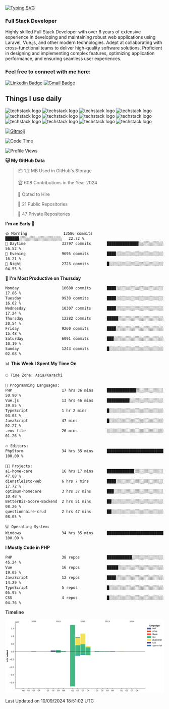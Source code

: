[![Typing SVG](https://readme-typing-svg.demolab.com?font=Permanent+Marker&size=31&pause=1000&color=00A11F&center=true&random=false&width=435&lines=Hi+%F0%9F%91%8B%2C+I'm+Waheed+Sindhani)](https://git.io/typing-svg)
### Full Stack Developer
Highly skilled Full Stack Developer with over 6 years of extensive experience in developing and maintaining robust web applications using Laravel, Vue.js, and other modern technologies. Adept at collaborating with cross-functional teams to deliver high-quality software solutions. Proficient in designing and implementing complex features, optimizing application performance, and ensuring seamless user experiences. 

### Feel free to connect with me here:

[![Linkedin Badge](https://img.shields.io/badge/-waheedsindhani-blue?style=flat-square&logo=Linkedin&logoColor=white&link=https://www.linkedin.com/in/waheed-sindhani/)](https://www.linkedin.com/in/waheed-sindhani/)
[![Gmail Badge](https://img.shields.io/badge/-waheed.eliccs@gmail.com-c14438?style=flat-square&logo=Gmail&logoColor=white&link=mailto:waheed.eliccs@gmail.com)](mailto:waheed.eliccs@gmail.com)

## Things I use daily
![techstack logo](https://readme-components.vercel.app/api?component=logo&logo=react&text=false&animation=spin&fill=000000&svgfill=2d79c7)
![techstack logo](https://readme-components.vercel.app/api?component=logo&logo=vue.js&text=false&fill=000000&svgfill=4FC08D)
![techstack logo](https://readme-components.vercel.app/api?component=logo&logo=laravel&text=false&fill=000000&svgfill=FF2D20)
![techstack logo](https://readme-components.vercel.app/api?component=logo&logo=javascript&text=false&fill=000000&svgfill=F7DF1E)
![techstack logo](https://readme-components.vercel.app/api?component=logo&logo=mysql&text=false&fill=000000&svgfill=4479A1)
![techstack logo](https://readme-components.vercel.app/api?component=logo&logo=quasar&text=false&svgfill=050A14&fill=ffffaa&animation=spin)
![techstack logo](https://readme-components.vercel.app/api?component=logo&logo=typescript&text=false&fill=000000&svgfill=3178C6)
![techstack logo](https://readme-components.vercel.app/api?component=logo&logo=node.js&text=false&fill=000000&svgfill=5FA04E)
![techstack logo](https://readme-components.vercel.app/api?component=logo&logo=tailwindcss&text=false&fill=000000&svgfill=06B6D4)
![techstack logo](https://readme-components.vercel.app/api?component=logo&logo=docker&text=false&fill=000000&svgfill=2496ED)
![techstack logo](https://readme-components.vercel.app/api?component=logo&logo=linux&text=false&fill=000000&svgfill=FCC624)
![techstack logo](https://readme-components.vercel.app/api?component=logo&logo=amazonaws&text=false&fill=000000&svgfill=232F3E)



<!--
**Sindhani/sindhani** is a ✨ _special_ ✨ repository because its `README.md` (this file) appears on your GitHub profile.

Here are some ideas to get you started:

- 🔭 I’m currently working on ...
- 🌱 I’m currently learning ...
- 👯 I’m looking to collaborate on ...
- 🤔 I’m looking for help with ...
- 💬 Ask me about ...
- 📫 How to reach me: ...
- 😄 Pronouns: ...
- ⚡ Fun fact: ...
-->
<a href="https://gitmoji.dev">
  <img
    src="https://img.shields.io/badge/gitmoji-%20😜%20😍-FFDD67.svg?style=flat-square"
    alt="Gitmoji"
  />
</a>

<!--START_SECTION:waka-->
![Code Time](http://img.shields.io/badge/Code%20Time-460%20hrs%2059%20mins-blue)

![Profile Views](http://img.shields.io/badge/Profile%20Views-1-blue)

**🐱 My GitHub Data** 

> 📦 1.2 MB Used in GitHub's Storage 
 > 
> 🏆 608 Contributions in the Year 2024
 > 
> 💼 Opted to Hire
 > 
> 📜 21 Public Repositories 
 > 
> 🔑 47 Private Repositories 
 > 
**I'm an Early 🐤** 

```text
🌞 Morning                13586 commits       ██████░░░░░░░░░░░░░░░░░░░   22.72 % 
🌆 Daytime                33797 commits       ██████████████░░░░░░░░░░░   56.52 % 
🌃 Evening                9695 commits        ████░░░░░░░░░░░░░░░░░░░░░   16.21 % 
🌙 Night                  2723 commits        █░░░░░░░░░░░░░░░░░░░░░░░░   04.55 % 
```
📅 **I'm Most Productive on Thursday** 

```text
Monday                   10680 commits       ████░░░░░░░░░░░░░░░░░░░░░   17.86 % 
Tuesday                  9938 commits        ████░░░░░░░░░░░░░░░░░░░░░   16.62 % 
Wednesday                10307 commits       ████░░░░░░░░░░░░░░░░░░░░░   17.24 % 
Thursday                 12282 commits       █████░░░░░░░░░░░░░░░░░░░░   20.54 % 
Friday                   9260 commits        ████░░░░░░░░░░░░░░░░░░░░░   15.48 % 
Saturday                 6091 commits        ███░░░░░░░░░░░░░░░░░░░░░░   10.19 % 
Sunday                   1243 commits        █░░░░░░░░░░░░░░░░░░░░░░░░   02.08 % 
```


📊 **This Week I Spent My Time On** 

```text
🕑︎ Time Zone: Asia/Karachi

💬 Programming Languages: 
PHP                      17 hrs 36 mins      █████████████░░░░░░░░░░░░   50.90 % 
Vue.js                   13 hrs 46 mins      ██████████░░░░░░░░░░░░░░░   39.85 % 
TypeScript               1 hr 2 mins         █░░░░░░░░░░░░░░░░░░░░░░░░   03.03 % 
JavaScript               47 mins             █░░░░░░░░░░░░░░░░░░░░░░░░   02.27 % 
.env file                26 mins             ░░░░░░░░░░░░░░░░░░░░░░░░░   01.26 % 

🔥 Editors: 
PhpStorm                 34 hrs 35 mins      █████████████████████████   100.00 % 

🐱‍💻 Projects: 
a1-home-care             16 hrs 17 mins      ████████████░░░░░░░░░░░░░   47.08 % 
dienstleisto-web         6 hrs 7 mins        ████░░░░░░░░░░░░░░░░░░░░░   17.72 % 
optimum-homecare         3 hrs 37 mins       ███░░░░░░░░░░░░░░░░░░░░░░   10.48 % 
BetterBiz-Score-Backend  2 hrs 51 mins       ██░░░░░░░░░░░░░░░░░░░░░░░   08.26 % 
questionnaire-crud       2 hrs 47 mins       ██░░░░░░░░░░░░░░░░░░░░░░░   08.05 % 

💻 Operating System: 
Windows                  34 hrs 35 mins      █████████████████████████   100.00 % 
```

**I Mostly Code in PHP** 

```text
PHP                      38 repos            ███████████░░░░░░░░░░░░░░   45.24 % 
Vue                      16 repos            █████░░░░░░░░░░░░░░░░░░░░   19.05 % 
JavaScript               12 repos            ████░░░░░░░░░░░░░░░░░░░░░   14.29 % 
TypeScript               5 repos             █░░░░░░░░░░░░░░░░░░░░░░░░   05.95 % 
CSS                      4 repos             █░░░░░░░░░░░░░░░░░░░░░░░░   04.76 % 
```



**Timeline**

![Lines of Code chart](https://raw.githubusercontent.com/Sindhani/Sindhani/main/assets/bar_graph.png)


 Last Updated on 10/09/2024 18:51:02 UTC
<!--END_SECTION:waka-->
